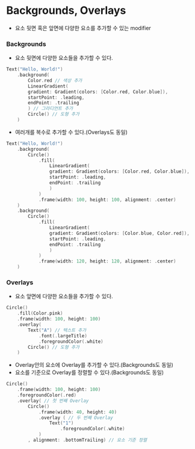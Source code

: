 # Backgrounds, Overlays
- 요소 뒷면 혹은 앞면에 다양한 요소를 추가할 수 있는 modifier

### Backgrounds
- 요소 뒷면에 다양한 요소들을 추가할 수 있다.
```swift
Text("Hello, World!")
    .background(
        Color.red // 색상 추가
        LinearGradient(
        gradient: Gradient(colors: [Color.red, Color.blue]),
        startPoint: .leading,
        endPoint: .trailing
        ) // 그라디언트 추가
        Circle() // 도형 추가
    )
```
- 여러개를 복수로 추가할 수 있다.(Overlays도 동일)
```swift
Text("Hello, World!")
    .background(
        Circle()
            .fill(
                LinearGradient(
                gradient: Gradient(colors: [Color.red, Color.blue]),
                startPoint: .leading,
                endPoint: .trailing
                )
            )
            .frame(width: 100, height: 100, alignment: .center)
    )
    .background(
        Circle()
            .fill(
                LinearGradient(
                gradient: Gradient(colors: [Color.blue, Color.red]),
                startPoint: .leading,
                endPoint: .trailing
                )
            )
            .frame(width: 120, height: 120, alignment: .center)
    )
```

### Overlays
- 요소 앞면에 다양한 요소들을 추가할 수 있다.
```swift
Circle()
    .fill(Color.pink)
    .frame(width: 100, height: 100)
    .overlay(
        Text("A") // 텍스트 추가
            .font(.largeTitle)
            .foregroundColor(.white)
        Circle() // 도형 추가
    )
```
- Overlay안의 요소에 Overlay를 추가할 수 있다.(Backgrounds도 동일)
- 요소를 기준으로 Overlay를 정렬할 수 있다.(Backgrounds도 동일)
```swift
Circle()
    .frame(width: 100, height: 100)
    .foregroundColor(.red)
    .overlay( // 첫 번째 Overlay
        Circle()
            .frame(width: 40, height: 40)
            .overlay ( // 두 번째 Overlay
                Text("1")
                    .foregroundColor(.white)
            )
        , alignment: .bottomTrailing) // 요소 기준 정렬
```

